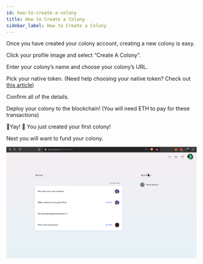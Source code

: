 ```yaml
---
id: how-to-create-a-colony
title: How to Create a Colony
sidebar_label: How to Create a Colony
---
```


Once you have created your colony account, creating a new colony is easy.

Click your profile image and select “Create A Colony”.

Enter your colony’s name and choose your colony’s URL.

Pick your native token.
(Need help choosing your native token? Check out [this article](todo))

Confirm all of the details.

Deploy your colony to the blockchain! (You will need ETH to pay for these transactions)

🎉Yay! 🎉 You just created your first colony!

Next you will want to fund your colony.

![Work on a task](assets/how-to-create-a-colony/1.gif)
